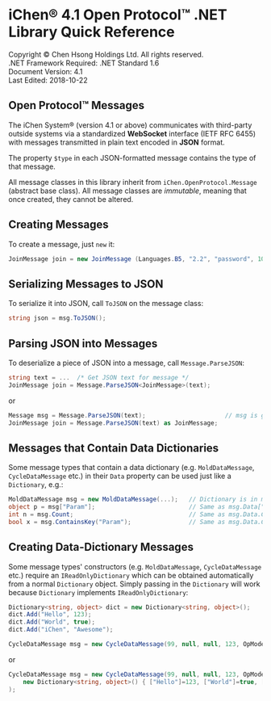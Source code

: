 ﻿iChen® 4.1 Open Protocol™ .NET Library Quick Reference
====================================================================

Copyright © Chen Hsong Holdings Ltd.  All rights reserved.  
.NET Framework Required: .NET Standard 1.6  
Document Version: 4.1  
Last Edited: 2018-10-22


Open Protocol™ Messages
-------------------------------

The iChen System® (version 4.1 or above) communicates with third-party
outside systems via a standardized **WebSocket** interface
(IETF RFC 6455) with messages transmitted in plain text encoded in
**JSON** format.

The property `$type` in each JSON-formatted message contains the type of that
message.

All message classes in this library inherit from `iChen.OpenProtocol.Message`
(abstract base class). All message classes are *immutable*, meaning that once
created, they cannot be altered.


Creating Messages
-----------------

To create a message, just `new` it:

~~~~~~~~~~~~csharp
JoinMessage join = new JoinMessage (Languages.B5, "2.2", "password", 100);
~~~~~~~~~~~~


Serializing Messages to JSON
----------------------------

To serialize it into JSON, call `ToJSON` on the message class:

~~~~~~~~~~~~csharp
string json = msg.ToJSON();
~~~~~~~~~~~~


Parsing JSON into Messages
--------------------------

To deserialize a piece of JSON into a message, call `Message.ParseJSON`:

~~~~~~~~~~~~csharp
string text = ...  /* Get JSON text for message */
JoinMessage join = Message.ParseJSON<JoinMessage>(text);
~~~~~~~~~~~~

or

~~~~~~~~~~~~csharp
Message msg = Message.ParseJSON(text);                      // msg is generic Message
JoinMessage join = Message.ParseJSON(text) as JoinMessage;
~~~~~~~~~~~~


Messages that Contain Data Dictionaries
---------------------------------------

Some message types that contain a data dictionary (e.g. `MoldDataMessage`,
`CycleDataMessage` etc.) in their `Data` property can be used just like a
`Dictionary`, e.g.:

~~~~~~~~~~~~csharp
MoldDataMessage msg = new MoldDataMessage(...);   // Dictionary is in msg.Data
object p = msg["Param"];                          // Same as msg.Data["Param"];
int n = msg.Count;                                // Same as msg.Data.Count;
bool x = msg.ContainsKey("Param");                // Same as msg.Data.ContainsKey("Param");
~~~~~~~~~~~~


Creating Data-Dictionary Messages
---------------------------------

Some message types' constructors (e.g. `MoldDataMessage`, `CycleDataMessage`
etc.) require an `IReadOnlyDictionary` which can be obtained automatically
from a normal `Dictionary` object. Simply passing in the `Dictionary` will
work because `Dictionary` implements `IReadOnlyDictionary`:

~~~~~~~~~~~~csharp
Dictionary<string, object> dict = new Dictionary<string, object>();
dict.Add("Hello", 123);
dict.Add("World", true);
dict.Add("iChen", "Awesome");

CycleDataMessage msg = new CycleDataMessage(99, null, null, 123, OpModes.Automatic, JobModes.ID02, dict);
~~~~~~~~~~~~

or

~~~~~~~~~~~~csharp
CycleDataMessage msg = new CycleDataMessage(99, null, null, 123, OpModes.Automatic, JobModes.ID02,
    new Dictionary<string, object>() { ["Hello"]=123, ["World"]=true, ["iChen"]="Awesome" }
);
~~~~~~~~~~~~
